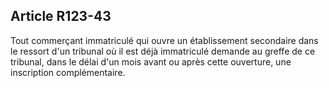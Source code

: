 Article R123-43
----
Tout commerçant immatriculé qui ouvre un établissement secondaire dans le
ressort d'un tribunal où il est déjà immatriculé demande au greffe de ce
tribunal, dans le délai d'un mois avant ou après cette ouverture, une
inscription complémentaire.

